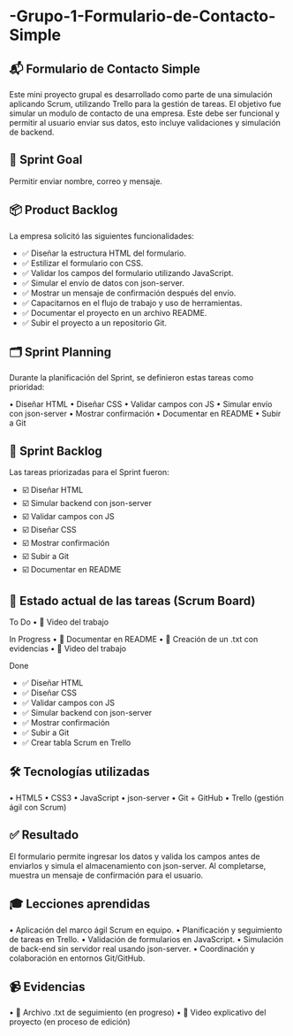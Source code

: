 # -Grupo-1-Formulario-de-Contacto-Simple
## 📬 Formulario de Contacto Simple
Este mini proyecto grupal es desarrollado como parte de una simulación aplicando Scrum, utilizando Trello para la gestión de tareas. El objetivo fue simular un modulo de contacto de una empresa. Este debe ser funcional y permitir al usuario enviar sus datos, esto incluye validaciones y simulación de backend.

## 🎯 Sprint Goal
Permitir enviar nombre, correo y mensaje.

## 📦 Product Backlog
La empresa solicitó las siguientes funcionalidades:

- ✅ Diseñar la estructura HTML del formulario.
- ✅ Estilizar el formulario con CSS.
- ✅ Validar los campos del formulario utilizando JavaScript.
- ✅ Simular el envío de datos con json-server.
- ✅ Mostrar un mensaje de confirmación después del envío.
- ✅ Capacitarnos en el flujo de trabajo y uso de herramientas.
- ✅ Documentar el proyecto en un archivo README.
- ✅ Subir el proyecto a un repositorio Git.

## 🗂️ Sprint Planning
Durante la planificación del Sprint, se definieron estas tareas como prioridad:

• Diseñar HTML
• Diseñar CSS
• Validar campos con JS
• Simular envío con json-server
• Mostrar confirmación
• Documentar en README
• Subir a Git

## 🔧 Sprint Backlog
Las tareas priorizadas para el Sprint fueron:

 - ☑️ Diseñar HTML
 - ☑️ Simular backend con json-server
 - ☑️ Validar campos con JS
 - ☑️ Diseñar CSS
 - ☑️ Mostrar confirmación
 - ☑️ Subir a Git
 - ☑️ Documentar en README

## 🧩 Estado actual de las tareas (Scrum Board)
To Do
• 🎥 Video del trabajo

In Progress
• 📝 Documentar en README
• 📄 Creación de un .txt con evidencias
• 🎥 Video del trabajo

Done
- ✅ Diseñar HTML
- ✅ Diseñar CSS
- ✅ Validar campos con JS
- ✅ Simular backend con json-server
- ✅ Mostrar confirmación
- ✅ Subir a Git
- ✅ Crear tabla Scrum en Trello

## 🛠️ Tecnologías utilizadas
• HTML5
• CSS3
• JavaScript 
• json-server
• Git + GitHub
• Trello (gestión ágil con Scrum)

## ✅ Resultado
El formulario permite ingresar los datos y valida los campos antes de enviarlos y simula el almacenamiento con json-server. Al completarse, muestra un mensaje de confirmación para el usuario.

## 🎓 Lecciones aprendidas
• Aplicación del marco ágil Scrum en equipo.
• Planificación y seguimiento de tareas en Trello.
• Validación de formularios en JavaScript.
• Simulación de back-end sin servidor real usando json-server.
• Coordinación y colaboración en entornos Git/GitHub.

## 📹 Evidencias
• 📝 Archivo .txt de seguimiento (en progreso)
• 🎥 Video explicativo del proyecto (en proceso de edición)
